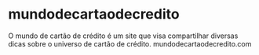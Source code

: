 # mundodecartaodecredito
O mundo de cartão de crédito é um site que visa compartilhar diversas dicas sobre o universo de cartão de crédito.   mundodecartaodecredito.com
